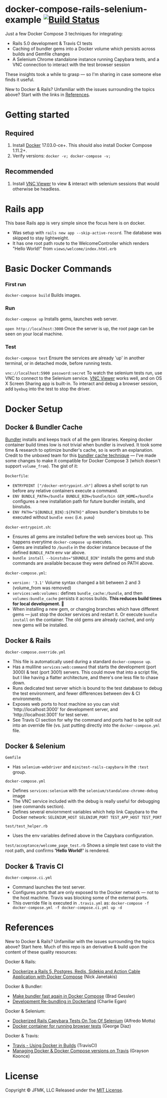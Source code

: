 # docker-compose-rails-selenium-example [![Build Status](https://travis-ci.org/jfroom/docker-compose-rails-selenium-example.svg?branch=master)](https://travis-ci.org/jfroom/docker-compose-rails-selenium-example)

Just a few Docker Compose 3 techniques for integrating:
- Rails 5.0 development & Travis CI tests
- Caching of bundler gems into a Docker volume which persists across builds and Gemfile changes
- A Selenium Chrome standalone instance running Capybara tests, and a VNC connection to interact with the test browser session

These insights took a while to grasp — so I'm sharing in case someone else finds it useful.

New to Docker & Rails? Unfamiliar with the issues surrounding the topics above? Start with the links in [References](#references).

# Getting started

## Required

1. Install [Docker](https://www.docker.com/) 17.03.0-ce+. This should also install Docker Compose 1.11.2+.
2. Verify versions: `docker -v; docker-compose -v;`

## Recommended
1. Install [VNC Viewer](https://www.realvnc.com/download/viewer/) to view & interact with selenium sessions that would otherwise be headless.

# Rails app

This base Rails app is very simple since the focus here is on docker. 
- Was setup with `rails new app --skip-active-record`. The database was skipped to stay lightweight.
- It has one root path route to the WelcomeController which renders "Hello World!" from `views/welcome/index.html.erb`

# Basic Docker Commands

### First run

`docker-compose build` Builds images.

### Run

`docker-compose up` Installs gems, launches web server.

`open http://localhost:3000` Once the server is up, the root page can be seen on your local machine.

### Test

`docker-compose test` Ensure the services are already 'up' in another terminal, or in detached mode, before running tests.

`vnc://localhost:5900 password:secret` To watch the selenium tests run, use VNC to connect to the Selenium service. [VNC Viewer](https://www.realvnc.com/download/viewer/) works well, and on OS X Screen Sharing app is built-in. To interact and debug a browser session, add `byebug` into the test to stop the driver.

# Docker Setup

## Docker & Bundler Cache

[Bundler](http://bundler.io/) installs and keeps track of all the gem libraries. Keeping docker container build times low is not trivial when bundler is involved. It took some time & research to optimize bundler's cache, so is worth an explanation. Credit to the unboxed team for this [bundler cache technique](https://unboxed.co/blog/docker-re-bundling/) — I've made some changes to make it compatible for Docker Compose 3 (which doesn't support `volume_from`). The gist of it:

`Dockerfile`:
- `ENTRYPOINT ["/docker-entrypoint.sh"]` allows a shell script to run before any relative containers execute a command.
- `ENV BUNDLE_PATH=/bundle BUNDLE_BIN=/bundle/bin GEM_HOME=/bundle` configures a new installation path for future bundler installs, and binstubs.
- `ENV PATH="${BUNDLE_BIN}:${PATH}"` allows bundler's binstubs to be executed without `bundle exec` (i.e. `puma`)

`docker-entrypoint.sh`:
- Ensures all gems are installed before the web services boot up. This happens everytime `docker-compose up` executes.
- Gems are installed to `/bundle` in the docker instance because of the defined `BUNDLE_PATH` env var above.
- `bundle install --binstubs="$BUNDLE_BIN"` installs the gems and stub commands are available because they were defined on PATH above.

`docker-compose.yml`:
- `version: '3.1'` Volume syntax changed a bit between 2 and 3 (volume_from was removed)
- `services:web:volumes:` defines `bundle_cache:/bundle`, and then `volumes:bundle_cache` persists it across builds. **This reduces build times for local development. :tada:** 
- When installing a new gem, or changing branches which have different gems — just stop the docker services and restart it. Or execute `bundle install` on the container. The old gems are already cached, and only new gems will be installed.

## Docker & Rails

`docker-compose.override.yml`
- This file is automatically used during a standard `docker-compose up`. 
- Has a muliline `services:web:command` that starts the development (port 3000) & test (port 3001) servers. This could move that into a script file, but I like having a flatter architecture, and there's one less file to chase down.
- Runs dedicated test server which is bound to the test database to debug the test environment, and fewer differences between dev & CI environments.
- Exposes web ports to host machine so you can visit 'http://localhost:3000' for development server, and 'http://localhost:3001' for test server. 
- See Travis CI section for why the command and ports had to be split out into an override file (vs. just putting directly into the `docker-compose.yml` file.

## Docker & Selenium

`Gemfile`
- Has `selenium-webdriver` and `minitest-rails-capybara` in the `:test` group.

`docker-compose.yml`
- Defines `services:selenium` with the `selenium/standalone-chrome-debug` image
- The VNC service included with the debug is really useful for debugging (see commands section).
- Defines several enviornment variables which help link Capybara to the Docker network: `SELENIUM_HOST SELENIUM_PORT TEST_APP_HOST TEST_PORT`

`test/test_helper.rb`
- Uses the env variables defined above in the Capybara configuration.

`test/acceptance/welcome_page_test.rb`
Shows a simple test case to visit the root path, and confirms **'Hello World!'** is rendered.

## Docker & Travis CI

`docker-compose.ci.yml`
- Command launches the test server.
- Configures ports that are only exposed to the Docker network — not to the host machine. Travis was blocking some of the external ports.  
- This override file is executed in `.travis.yml` as: `docker-compose -f docker-compose.yml -f docker-compose.ci.yml up -d`

# References
New to Docker & Rails? Unfamiliar with the issues surrounding the topics above? Start here. Much of this repo is an derivative & build upon the content of these quality resources:

Docker & Rails:
- [Dockerize a Rails 5, Postgres, Redis, Sidekiq and Action Cable Application with Docker Compose](https://nickjanetakis.com/blog/dockerize-a-rails-5-postgres-redis-sidekiq-action-cable-app-with-docker-compose) (Nick Janetakis)

Docker & Bundler:
- [Make bundler fast again in Docker Compose](http://bradgessler.com/articles/docker-bundler/) (Brad Gessler)
- [Development Re-bundling in Dockerland](https://unboxed.co/blog/docker-re-bundling/) (Charlie Egan)

Docker & Selenium:
- [Dockerized Rails Capybara Tests On Top Of Selenium](http://www.alfredo.motta.name/dockerized-rails-capybara-tests-on-top-of-selenium/) (Alfredo Motta)
- [Docker container for running browser tests](https://medium.com/@georgediaz/docker-container-for-running-browser-tests-9b234e68f83c) (George Diaz)

Docker & Travis:
- [Travis - Using Docker in Builds](https://docs.travis-ci.com/user/docker/) (TravisCI)
- [Managing Docker & Docker Compose versions on Travis](https://graysonkoonce.com/managing-docker-and-docker-compose-versions-on-travis-ci/) (Grayson Koonce)

# License
Copyright © JFMK, LLC Released under the [MIT License](https://github.com/jfroom/docker-compose-rails-selenium/blob/master/LICENSE).
